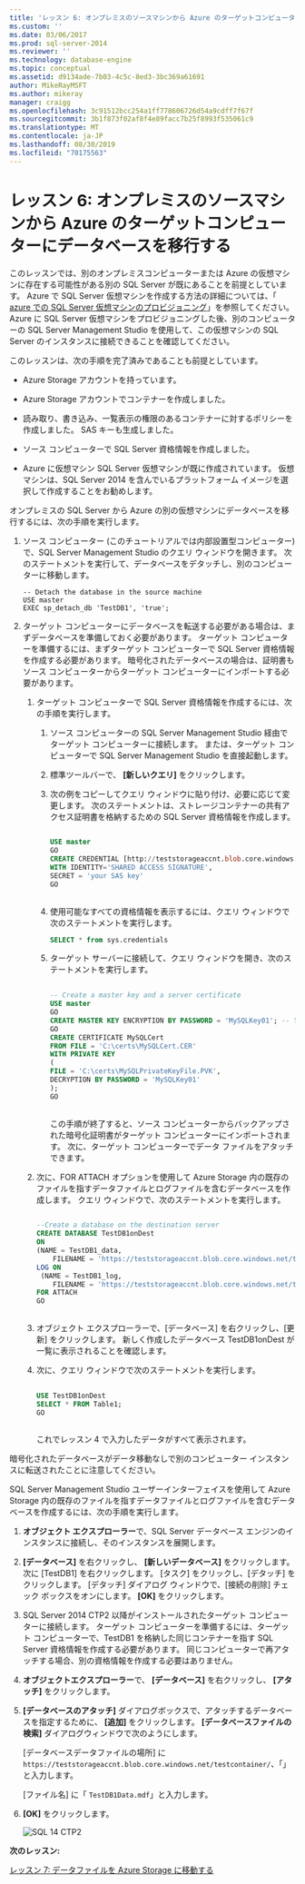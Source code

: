 ```yaml
---
title: 'レッスン 6: オンプレミスのソースマシンから Azure のターゲットコンピューターにデータベースを移行する |Microsoft Docs'
ms.custom: ''
ms.date: 03/06/2017
ms.prod: sql-server-2014
ms.reviewer: ''
ms.technology: database-engine
ms.topic: conceptual
ms.assetid: d9134ade-7b03-4c5c-8ed3-3bc369a61691
author: MikeRayMSFT
ms.author: mikeray
manager: craigg
ms.openlocfilehash: 3c91512bcc254a1ff778606726d54a9cdff7f67f
ms.sourcegitcommit: 3b1f873f02af8f4e89facc7b25f8993f535061c9
ms.translationtype: MT
ms.contentlocale: ja-JP
ms.lasthandoff: 08/30/2019
ms.locfileid: "70175563"
---
```

# <a name="lesson-6-migrate-a-database-from-a-source-machine-on-premises-to-a-destination-machine-in-azure"></a>レッスン 6: オンプレミスのソースマシンから Azure のターゲットコンピューターにデータベースを移行する
  このレッスンでは、別のオンプレミスコンピューターまたは Azure の仮想マシンに存在する可能性がある別の SQL Server が既にあることを前提としています。 Azure で SQL Server 仮想マシンを作成する方法の詳細については、「 [azure での SQL Server 仮想マシンのプロビジョニング](http://www.windowsazure.com/manage/windows/common-tasks/install-sql-server/)」を参照してください。 Azure に SQL Server 仮想マシンをプロビジョニングした後、別のコンピューターの SQL Server Management Studio を使用して、この仮想マシンの SQL Server のインスタンスに接続できることを確認してください。  
  
 このレッスンは、次の手順を完了済みであることも前提としています。  
  
-   Azure Storage アカウントを持っています。  
  
-   Azure Storage アカウントでコンテナーを作成しました。  
  
-   読み取り、書き込み、一覧表示の権限のあるコンテナーに対するポリシーを作成しました。 SAS キーも生成しました。  
  
-   ソース コンピューターで SQL Server 資格情報を作成しました。  
  
-   Azure に仮想マシン SQL Server 仮想マシンが既に作成されています。 仮想マシンは、SQL Server 2014 を含んでいるプラットフォーム イメージを選択して作成することをお勧めします。  
  
 オンプレミスの SQL Server から Azure の別の仮想マシンにデータベースを移行するには、次の手順を実行します。  
  
1.  ソース コンピューター (このチュートリアルでは内部設置型コンピューター) で、SQL Server Management Studio のクエリ ウィンドウを開きます。 次のステートメントを実行して、データベースをデタッチし、別のコンピューターに移動します。  
  
    ```  
    -- Detach the database in the source machine   
    USE master  
    EXEC sp_detach_db 'TestDB1', 'true';  
    ```  
  
2.  ターゲット コンピューターにデータベースを転送する必要がある場合は、まずデータベースを準備しておく必要があります。 ターゲット コンピューターを準備するには、まずターゲット コンピューターで SQL Server 資格情報を作成する必要があります。 暗号化されたデータベースの場合は、証明書もソース コンピューターからターゲット コンピューターにインポートする必要があります。  
  
    1.  ターゲット コンピューターで SQL Server 資格情報を作成するには、次の手順を実行します。  
  
        1.  ソース コンピューターの SQL Server Management Studio 経由でターゲット コンピューターに接続します。  または、ターゲット コンピューターで SQL Server Management Studio を直接起動します。  
  
        2.  標準ツールバーで、 **[新しいクエリ]** をクリックします。  
  
        3.  次の例をコピーしてクエリ ウィンドウに貼り付け、必要に応じて変更します。 次のステートメントは、ストレージコンテナーの共有アクセス証明書を格納するための SQL Server 資格情報を作成します。  
  
            ```sql  
  
            USE master   
            GO   
            CREATE CREDENTIAL [http://teststorageaccnt.blob.core.windows.net/testcontainer]   
            WITH IDENTITY='SHARED ACCESS SIGNATURE',   
            SECRET = 'your SAS key'   
            GO  
  
            ```  
  
        4.  使用可能なすべての資格情報を表示するには、クエリ ウィンドウで次のステートメントを実行します。  
  
            ```sql  
            SELECT * from sys.credentials   
            ```  
  
        5.  ターゲット サーバーに接続して、クエリ ウィンドウを開き、次のステートメントを実行します。  
  
            ```sql  
  
            -- Create a master key and a server certificate   
            USE master   
            GO   
            CREATE MASTER KEY ENCRYPTION BY PASSWORD = 'MySQLKey01'; -- You may use a different password.   
            GO   
            CREATE CERTIFICATE MySQLCert   
            FROM FILE = 'C:\certs\MySQLCert.CER'   
            WITH PRIVATE KEY   
            (   
            FILE = 'C:\certs\MySQLPrivateKeyFile.PVK',   
            DECRYPTION BY PASSWORD = 'MySQLKey01'   
            );   
            GO  
  
            ```  
  
             この手順が終了すると、ソース コンピューターからバックアップされた暗号化証明書がターゲット コンピューターにインポートされます。 次に、ターゲット コンピューターでデータ ファイルをアタッチできます。  
  
    2.  次に、FOR ATTACH オプションを使用して Azure Storage 内の既存のファイルを指すデータファイルとログファイルを含むデータベースを作成します。 クエリ ウィンドウで、次のステートメントを実行します。  
  
        ```sql  
  
        --Create a database on the destination server   
        CREATE DATABASE TestDB1onDest   
        ON   
        (NAME = TestDB1_data,   
            FILENAME = 'https://teststorageaccnt.blob.core.windows.net/testcontainer/TestDB1Data.mdf' )   
        LOG ON   
         (NAME = TestDB1_log,   
            FILENAME = 'https://teststorageaccnt.blob.core.windows.net/testcontainer/TestDB1Log.ldf')   
        FOR ATTACH   
        GO  
  
        ```  
  
    3.  オブジェクト エクスプローラーで、[データベース] を右クリックし、[更新] をクリックします。 新しく作成したデータベース TestDB1onDest が一覧に表示されることを確認します。  
  
    4.  次に、クエリ ウィンドウで次のステートメントを実行します。  
  
        ```sql  
  
        USE TestDB1onDest   
        SELECT * FROM Table1;   
        GO  
  
        ```  
  
         これでレッスン 4 で入力したデータがすべて表示されます。  
  
 暗号化されたデータベースがデータ移動なしで別のコンピューター インスタンスに転送されたことに注意してください。  
  
 SQL Server Management Studio ユーザーインターフェイスを使用して Azure Storage 内の既存のファイルを指すデータファイルとログファイルを含むデータベースを作成するには、次の手順を実行します。  
  
1.  **オブジェクト エクスプローラー**で、SQL Server データベース エンジンのインスタンスに接続し、そのインスタンスを展開します。  
  
2.  **[データベース]** を右クリックし、 **[新しいデータベース]** をクリックします。 次に [TestDB1] を右クリックします。 [タスク] をクリックし、[デタッチ] をクリックします。 [デタッチ] ダイアログ ウィンドウで、[接続の削除] チェック ボックスをオンにします。 **[OK]** をクリックします。  
  
3.  SQL Server 2014 CTP2 以降がインストールされたターゲット コンピューターに接続します。 ターゲット コンピューターを準備するには、ターゲット コンピューターで、TestDB1 を格納した同じコンテナーを指す SQL Server 資格情報を作成する必要があります。 同じコンピューターで再アタッチする場合、別の資格情報を作成する必要はありません。  
  
4.  **オブジェクトエクスプローラー**で、 **[データベース]** を右クリックし、 **[アタッチ]** をクリックします。  
  
5.  **[データベースのアタッチ]** ダイアログボックスで、アタッチするデータベースを指定するために、 **[追加]** をクリックします。 **[データベースファイルの検索]** ダイアログウィンドウで次のようにします。  
  
     [データベースデータファイルの場所] に`https://teststorageaccnt.blob.core.windows.net/testcontainer/`、「」と入力します。  
  
     [ファイル名] に「 `TestDB1Data.mdf`」と入力します。  
  
6.  **[OK]** をクリックします。  
  
     ![SQL 14 CTP2](../tutorials/media/ss-was-tutlesson-6-7.gif "SQL 14 CTP2")  
  
 **次のレッスン:**  
  
 [レッスン 7: データファイルを Azure Storage に移動する](../relational-databases/lesson-6-generate-activity-and-backup-log-using-file-snapshot-backup.md)  
  
  

